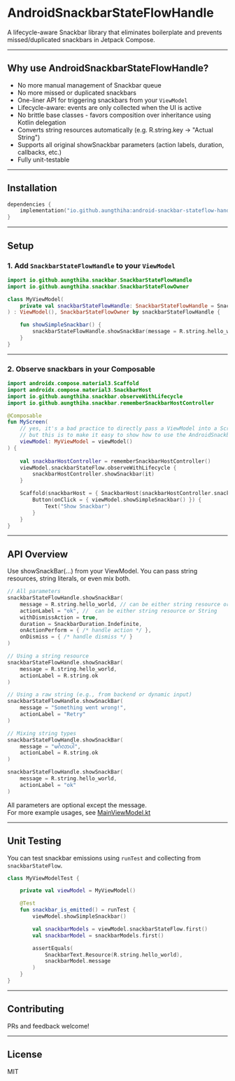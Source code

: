 # AndroidSnackbarStateFlowHandle

A lifecycle-aware Snackbar library that eliminates boilerplate and prevents missed/duplicated snackbars in Jetpack Compose.

---

## Why use AndroidSnackbarStateFlowHandle?

- No more manual management of Snackbar queue
- No more missed or duplicated snackbars
- One-liner API for triggering snackbars from your `ViewModel`
- Lifecycle-aware: events are only collected when the UI is active
- No brittle base classes - favors composition over inheritance using Kotlin delegation
- Converts string resources automatically (e.g. R.string.key → "Actual String")
- Supports all original showSnackbar parameters (action labels, duration, callbacks, etc.)
- Fully unit-testable

---

## Installation

```kotlin
dependencies {
    implementation("io.github.aungthiha:android-snackbar-stateflow-handle:1.0.0")
}
```

---

## Setup

### 1. Add `SnackbarStateFlowHandle` to your `ViewModel`
```kotlin
import io.github.aungthiha.snackbar.SnackbarStateFlowHandle
import io.github.aungthiha.snackbar.SnackbarStateFlowOwner

class MyViewModel(
    private val snackbarStateFlowHandle: SnackbarStateFlowHandle = SnackbarStateFlowHandle()
) : ViewModel(), SnackbarStateFlowOwner by snackbarStateFlowHandle {

    fun showSimpleSnackbar() {
        snackbarStateFlowHandle.showSnackBar(message = R.string.hello_world)
    }
}
```
---

### 2. Observe snackbars in your Composable
```kotlin
import androidx.compose.material3.Scaffold
import androidx.compose.material3.SnackbarHost
import io.github.aungthiha.snackbar.observeWithLifecycle
import io.github.aungthiha.snackbar.rememberSnackbarHostController

@Composable
fun MyScreen(
    // yes, it's a bad practice to directly pass a ViewModel into a Screen 
    // but this is to make it easy to show how to use the AndroidSnackbarStateFlowHandle
    viewModel: MyViewModel = viewModel()
) {
    
    val snackbarHostController = rememberSnackbarHostController()
    viewModel.snackbarStateFlow.observeWithLifecycle {
        snackbarHostController.showSnackbar(it)
    }

    Scaffold(snackbarHost = { SnackbarHost(snackbarHostController.snackbarHostState) }) {
        Button(onClick = { viewModel.showSimpleSnackbar() }) {
            Text("Show Snackbar")
        }
    }
}
```

---

## API Overview

Use showSnackBar(...) from your ViewModel. You can pass string resources, string literals, or even mix both.
```kotlin
// All parameters
snackbarStateFlowHandle.showSnackBar(
    message = R.string.hello_world, // can be either string resource or String
    actionLabel = "ok", //  can be either string resource or String
    withDismissAction = true,
    duration = SnackbarDuration.Indefinite,
    onActionPerform = { /* handle action */ },
    onDismiss = { /* handle dismiss */ }
)

// Using a string resource
snackbarStateFlowHandle.showSnackBar(
    message = R.string.hello_world,
    actionLabel = R.string.ok
)

// Using a raw string (e.g., from backend or dynamic input)
snackbarStateFlowHandle.showSnackBar(
    message = "Something went wrong!",
    actionLabel = "Retry"
)

// Mixing string types
snackbarStateFlowHandle.showSnackBar(
    message = "မင်္ဂလာပါ",
    actionLabel = R.string.ok
)

snackbarStateFlowHandle.showSnackBar(
    message = R.string.hello_world,
    actionLabel = "ok"
)
```
All parameters are optional except the message.   
For more example usages,
see [MainViewModel.kt](./app/src/main/java/io/github/aungthiha/snackbar/demo/MainViewModel.kt)

---

## Unit Testing

You can test snackbar emissions using `runTest` and collecting from `snackbarStateFlow`.

```kotlin
class MyViewModelTest {

    private val viewModel = MyViewModel()

    @Test
    fun snackbar_is_emitted() = runTest {
        viewModel.showSimpleSnackbar()

        val snackbarModels = viewModel.snackbarStateFlow.first()
        val snackbarModel = snackbarModels.first()

        assertEquals(
            SnackbarText.Resource(R.string.hello_world),
            snackbarModel.message
        )
    }
}
```
---

## Contributing
PRs and feedback welcome!

---

## License
MIT
